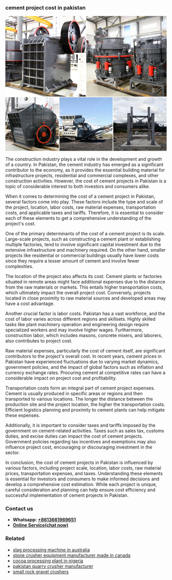 <h3>cement project cost in pakistan</h3><img src='1708332556.jpg' alt=''><p>The construction industry plays a vital role in the development and growth of a country. In Pakistan, the cement industry has emerged as a significant contributor to the economy, as it provides the essential building material for infrastructure projects, residential and commercial complexes, and other construction activities. However, the cost of cement projects in Pakistan is a topic of considerable interest to both investors and consumers alike.</p><p>When it comes to determining the cost of a cement project in Pakistan, several factors come into play. These factors include the type and scale of the project, location, labor costs, raw material expenses, transportation costs, and applicable taxes and tariffs. Therefore, it is essential to consider each of these elements to get a comprehensive understanding of the project's cost.</p><p>One of the primary determinants of the cost of a cement project is its scale. Large-scale projects, such as constructing a cement plant or establishing multiple factories, tend to involve significant capital investment due to the extensive infrastructure and machinery required. On the other hand, smaller projects like residential or commercial buildings usually have lower costs since they require a lesser amount of cement and involve fewer complexities.</p><p>The location of the project also affects its cost. Cement plants or factories situated in remote areas might face additional expenses due to the distance from the raw materials or markets. This entails higher transportation costs, which ultimately impact the overall project cost. Conversely, projects located in close proximity to raw material sources and developed areas may have a cost advantage.</p><p>Another crucial factor is labor costs. Pakistan has a vast workforce, and the cost of labor varies across different regions and skillsets. Highly skilled tasks like plant machinery operation and engineering design require specialized workers and may involve higher wages. Furthermore, construction labor, which includes masons, concrete mixers, and laborers, also contributes to project cost.</p><p>Raw material expenses, particularly the cost of cement itself, are significant contributors to the project's overall cost. In recent years, cement prices in Pakistan have experienced fluctuations due to varying market dynamics, government policies, and the impact of global factors such as inflation and currency exchange rates. Procuring cement at competitive rates can have a considerable impact on project cost and profitability.</p><p>Transportation costs form an integral part of cement project expenses. Cement is usually produced in specific areas or regions and then transported to various locations. The longer the distance between the production site and the project location, the higher the transportation costs. Efficient logistics planning and proximity to cement plants can help mitigate these expenses.</p><p>Additionally, it is important to consider taxes and tariffs imposed by the government on cement-related activities. Taxes such as sales tax, customs duties, and excise duties can impact the cost of cement projects. Government policies regarding tax incentives and exemptions may also influence project cost, encouraging or discouraging investment in the sector.</p><p>In conclusion, the cost of cement projects in Pakistan is influenced by various factors, including project scale, location, labor costs, raw material prices, transportation expenses, and taxes. Understanding these elements is essential for investors and consumers to make informed decisions and develop a comprehensive cost estimation. While each project is unique, careful consideration and planning can help ensure cost efficiency and successful implementation of cement projects in Pakistan.</p><h3>Contact us</h3><ul><li><strong>Whatsapp:&nbsp;<a href="https://wa.me/8613661969651">+8613661969651</a></strong></li><li><a href="https://swt.shibang-china.com/?git&amp;zhl&amp;cement project cost in pakistan"><strong>Online Service(chat now)</strong></a></li></ul><h3>Related</h3><ul><li><a href='slag processing machine in australia.md'>slag processing machine in australia</a></li><li><a href='stone crusher equipment manufacturer made in canada.md'>stone crusher equipment manufacturer made in canada</a></li><li><a href='cocoa processing plant in nigeria.md'>cocoa processing plant in nigeria</a></li><li><a href='pakistan quarry crusher manufacturer.md'>pakistan quarry crusher manufacturer</a></li><li><a href='small rock gravel crushers.md'>small rock gravel crushers</a></li></ul>